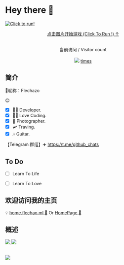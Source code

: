 # Hey there :wave:

<div>
  <a href="https://dino.zone"  target="_blank">
    <img align="center" src="https://cdn.jsdelivr.net/gh/BillScott1024/BillScott1024/assets/dino.gif" alt="Click to run!"><br>
    <p align="center"> 点击图片开始游戏 (Click To Run !) ↑ </p>
  </a>
  
<!--   <img align="center" style="border-radius: 25px; box-shadow: 10px 10px 5px #888888;" src="https://cdn.jsdelivr.net/gh/BillScott1024/BillScott1024/assets/cover-05.webp" alt="Hello world"> -->
</div>
<p align="center"> 
  <br>
 当前访问 / Visitor count<br><br>
  <img src="https://profile-counter.glitch.me/FlechazoPh/count.svg" /><label align="center"> <u> times </u></label>
</p>



<!--
**wr20060926/wr20060926** is a ✨ _special_ ✨ repository because its `README.md` (this file) appears on your GitHub profile.

Here are some ideas to get you started:

- 🔭 I’m currently working on ...
- 🌱 I’m currently learning ...
- 👯 I’m looking to collaborate on ...
- 🤔 I’m looking for help with ...
- 💬 Ask me about ...
- 📫 How to reach me: ...
- 😄 Pronouns: ...
- ⚡ Fun fact: ...
-->
## 简介
🎈昵称：Flechazo

😉

- [x] 👨‍💻 Developer.
- [x] 👨‍💻 Love Coding.
- [x] 📸 Photographer.
- [x] 🛩 Traving.
- [x] 🎶 Guitar.

【Telegram 群组】:airplane: https://t.me/github_chats <br>


## To Do
- [ ] Learn To Life
- [ ] Learn To Love


## 欢迎访问我的主页


💡 [home.flechao.ml 🔗](https://home.flechazo.ml/) Or [HomePage 🔗](https://flechazoph.github.io/flechazo.github.io)



## 概述

<a href="https://github.com/FlechazoPh" target="_blank">
  <img align="top" src="https://github-readme-stats.extingstudio.vercel.app/api/?username=FlechazoPh&count_private=true&show_icons=true&theme=vue-dark" />
</a>
<a target="_blank" href="https://github.com/FlechazoPh">
  <img align="top" src="https://github-readme-stats.extingstudio.vercel.app/api/top-langs/?username=FlechazoPh&theme=vue-dark" />
</a>
<br>
<br>
<br>
<a target="_blank" href="https://skyline.github.com/FlechazoPh/2021">
  <img align="center" src="https://cdn.jsdelivr.net/gh/FlechazoPh/FlechazoPh/assets/skyline-3.png" />
</a>


